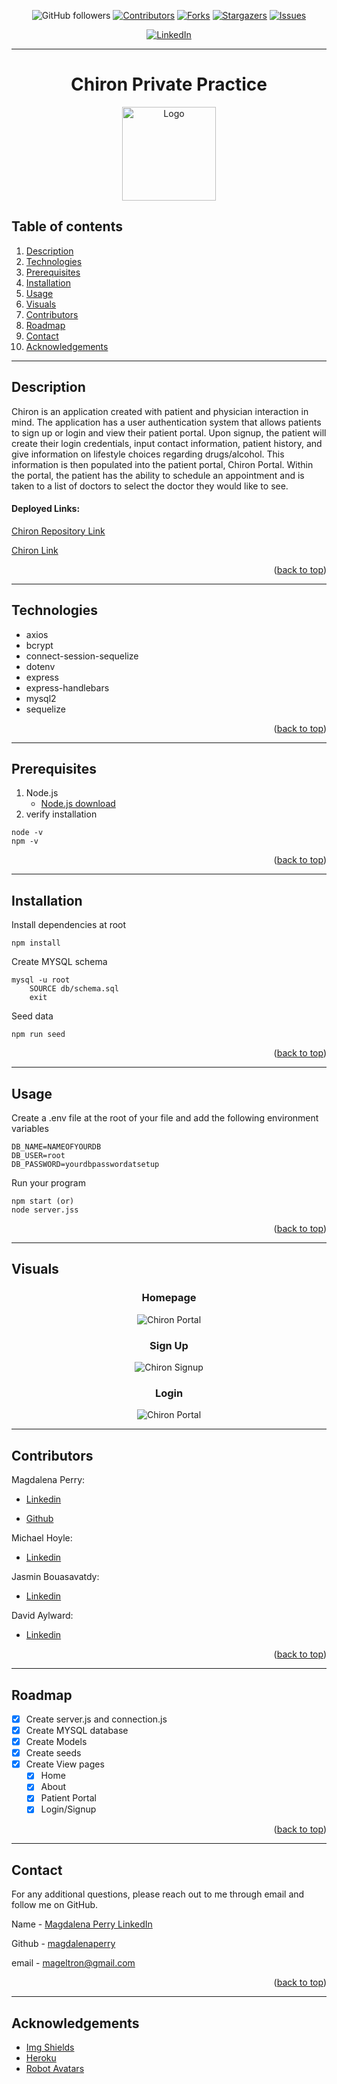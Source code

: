 <div id="top"></div>

<div align="center">

![GitHub followers](https://img.shields.io/github/followers/magdalenaperry?style=for-the-badge)
[![Contributors][contributors-shield]][contributors-url]
[![Forks][forks-shield]][forks-url]
[![Stargazers][stars-shield]][stars-url]
[![Issues][issues-shield]][issues-url]
<!-- [![MIT License][license-shield]][license-url] -->
[![LinkedIn][linkedin-shield]][linkedin-url]

---

# Chiron Private Practice

<a href="https://github.com/magdalenaperry/brute-force-alpha-project">
    <img src="https://gravatar.com/avatar/86e910b84e0d541baa?s=400&d=robohash&r=x" alt="Logo" width="150px" height="150px">
  </a>

</div>

## Table of contents

1. [Description](#description)
1. [Technologies](#technologies)
1. [Prerequisites](#prerequisites)
3. [Installation](#installation)
3. [Usage](#usage)
2. [Visuals](#visuals)
8. [Contributors](#contributors)
9. [Roadmap](#roadmap)
10. [Contact](#contact)
11. [Acknowledgements](#acknowledgements)

---
## Description
Chiron is an application created with patient and physician interaction in mind. The application has a user authentication system that allows patients to sign up or login and view their patient portal. Upon signup, the patient will create their login credentials, input contact information, patient history, and give information on lifestyle choices regarding drugs/alcohol. This information is then populated into the patient portal, Chiron Portal. Within the portal, the patient has the ability to schedule an appointment and is taken to a list of doctors to select the doctor they would like to see. 

#### Deployed Links:
[Chiron Repository Link ](https://github.com/magdalenaperry/brute-force-alpha-project)

[Chiron Link ](https://polar-peak-28753.herokuapp.com/)

<p align="right">(<a href="#top">back to top</a>)</p>

---


## Technologies
- axios
- bcrypt
- connect-session-sequelize
- dotenv
- express 
- express-handlebars
- mysql2
- sequelize

<p align="right">(<a href="#top">back to top</a>)</p>

---

## Prerequisites
1. Node.js
    - [Node.js download](https://nodejs.org/en/)
2. verify installation
```  
node -v
npm -v
```
<p align="right">(<a href="#top">back to top</a>)</p>

---




## Installation

Install dependencies at root
```
npm install
```

Create MYSQL schema
```
mysql -u root
    SOURCE db/schema.sql
    exit
```
Seed data
```
npm run seed 
```
<p align="right">(<a href="#top">back to top</a>)</p>

---
## Usage
Create a .env file at the root of your file and add the following environment variables

    DB_NAME=NAMEOFYOURDB
    DB_USER=root
    DB_PASSWORD=yourdbpasswordatsetup
    
Run your program 

    npm start (or)
    node server.jss
    

<p align="right">(<a href="#top">back to top</a>)</p>

---

## Visuals
<div align="center">

### Homepage
![Chiron Portal](/public/images/chiron.png)

### Sign Up
![Chiron Signup](/public/images/chrion-signup.png)

### Login
![Chiron Portal](/public/images/chiron-login.png)

---
</div>


## Contributors

Magdalena Perry: 

- [Linkedin](https://www.linkedin.com/in/magdalena-perry/)

- [Github](https://github.com/magdalenaperry)

Michael Hoyle: 

- [Linkedin](https://www.linkedin.com/in/michael-hoyle-523143226/)

Jasmin Bouasavatdy:

- [Linkedin](https://www.linkedin.com/in/jasmin-bouasavatdy-0a9559227/)

David Aylward: 

- [Linkedin](https://www.linkedin.com/in/david-aylward-0a3819230/)

<p align="right">(<a href="#top">back to top</a>)</p>

---
## Roadmap
- [x] Create server.js and connection.js
- [x] Create MYSQL database
- [x] Create Models
- [x] Create seeds
- [x] Create View pages
    - [x] Home
    - [x] About
    - [x] Patient Portal
    - [x] Login/Signup

<p align="right">(<a href="#top">back to top</a>)</p>

---
## Contact
For any additional questions, please reach out to me through email and follow me on GitHub.

Name - [Magdalena Perry LinkedIn](https:www.linkedin.com/in/magdalenaperry)

Github - [magdalenaperry](https://www.github.com/magdalenaperry)

email - [mageltron@gmail.com](mageltron@gmail.com)

<p align="right">(<a href="#top">back to top</a>)</p>

---
## Acknowledgements

- [Img Shields](https://shields.io)
- [Heroku](https://heroku.com)
- [Robot Avatars](https://gravatar.com/)



[contributors-shield]: https://img.shields.io/github/contributors/magdalenaperry/brute-force-alpha-project.svg?style=for-the-badge
[contributors-url]: https://github.com/magdalenaperry/brute-force-alpha-project/graphs/contributors
[forks-shield]: https://img.shields.io/github/forks/magdalenaperry/brute-force-alpha-project.svg?style=for-the-badge
[forks-url]: https://github.com/magdalenaperry/brute-force-alpha-project/network/members
[stars-shield]: https://img.shields.io/github/stars/magdalenaperry/brute-force-alpha-project.svg?style=for-the-badge
[stars-url]: https://github.com/magdalenaperry/brute-force-alpha-project/stargazers
[issues-shield]: https://img.shields.io/github/issues/magdalenaperry/brute-force-alpha-project.svg?style=for-the-badge
[issues-url]: https://github.com/magdalenaperry/brute-force-alpha-project/issues
[license-shield]: https://img.shields.io/github/license/magdalenaperry/brute-force-alpha-project.svg?style=for-the-badge
[license-url]: https://github.com/magdalenaperry/brute-force-alpha-project/blob/master/LICENSE.txt
[linkedin-shield]: https://img.shields.io/badge/-LinkedIn-black.svg?style=for-the-badge&logo=linkedin&colorB=555
[linkedin-url]: https://linkedin.com/in/magdalenaperry
[product-screenshot]: images/screenshot.png

